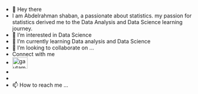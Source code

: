 - 👋 Hey there
- I am Abdelrahman shaban, a passionate about statistics. my passion for statistics derived me to the Data Analysis  and Data Science learning journey. 
- 👀 I’m interested in Data Science
- 🌱 I’m currently learning Data analysis and Data Science
- 💞️ I’m looking to collaborate on ...
- Connect with me
- <a href="https://www.linkedin.com/in/abdelrahman-shaban-41607b167/" rel="nofollow">
  <img align="center" src="https://raw.githubusercontent.com/rahuldkjain/github-profile-readme-   generator/master/src/images/icons/Social/linked-in-alt.svg" alt="gautamkrishnar" height="30" width="40" style="max-width: 100%;">
- 
- </a>
- 📫 How to reach me ...

<!---
Abdelrahman7000/Abdelrahman7000 is a ✨ special ✨ repository because its `README.md` (this file) appears on your GitHub profile.
You can click the Preview link to take a look at your changes.
--->
